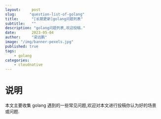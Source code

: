 ```yaml
---
layout:     post 
slug:      "question-list-of-golang"
title:      "[长期更新]golang问题列表"
subtitle:   ""
description: "golang问题列表,欢迎投稿."
date:       2023-05-04
author:     "梁远鹏"
image: "/img/banner-pexels.jpg"
published: true
tags:
    - golang
categories: 
    - cloudnative
---
```



# 说明

本文主要收集 golang 遇到的一些常见问题,欢迎对本文进行投稿你认为好的场景或问题.

